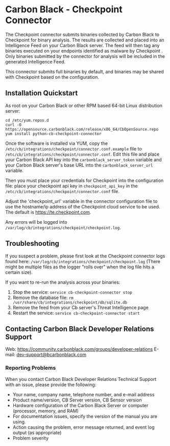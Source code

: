 # Carbon Black - Checkpoint  Connector

The Checkpoint  connector submits binaries collected by Carbon Black to Checkpoint 
for binary analysis. The results are collected and placed into an Intelligence
Feed on your Carbon Black server. The feed will then tag any binaries executed on your
endpoints identified as malware by Checkpoint . Only binaries submitted by the connector
for analysis will be included in the generated Intelligence Feed.

This connector submits full binaries by default, and binaries may be shared with Checkpoint based on the configuration. 

## Installation Quickstart

As root on your Carbon Black or other RPM based 64-bit Linux distribution server:
```
cd /etc/yum.repos.d
curl -O https://opensource.carbonblack.com/release/x86_64/CbOpenSource.repo
yum install python-cb-checkpoint-connector
```

Once the software is installed via YUM, copy the `/etc/cb/integrations/checkpoint/connector.conf.example` file to
`/etc/cb/integrations/checkpoint/connector.conf`. Edit this file and place your Carbon Black API key into the
`carbonblack_server_token` variable and your Carbon Black server's base URL into the `carbonblack_server_url` variable.

Then you must place your credentials for Checkpoint  into the configuration file: place your checkpoint api key in `checkpoint_api_key` in the 
`/etc/cb/integrations/checkpoint/connector.conf` file.

Adjust the 'checkpoint_url' variable in the connector configuration file to use the hostname/ip address of the Checkpoint cloud service  to be used. 
The default is https://te.checkpoint.com. 

Any errors will be logged into `/var/log/cb/integrations/checkpoint/checkpoint.log`.

## Troubleshooting

If you suspect a problem, please first look at the Checkpoint  connector logs found here:
`/var/log/cb/integrations/checkpoint/checkpoint.log`
(There might be multiple files as the logger "rolls over" when the log file hits a certain size).

If you want to re-run the analysis across your binaries:

1. Stop the service: `service cb-checkpoint-connector stop`
2. Remove the database file: `rm /usr/share/cb/integrations/checkpoint/db/sqlite.db`
3. Remove the feed from your Cb server's Threat Intelligence page
4. Restart the service: `service cb-checkpoint-connector start`

## Contacting Carbon Black Developer Relations Support

Web: https://community.carbonblack.com/groups/developer-relations
E-mail: dev-support@bcarbonblack.com

### Reporting Problems

When you contact Carbon Black Developer Relations Technical Support with an issue, please provide the following:

* Your name, company name, telephone number, and e-mail address
* Product name/version, CB Server version, CB Sensor version
* Hardware configuration of the Carbon Black Server or computer (processor, memory, and RAM)
* For documentation issues, specify the version of the manual you are using.
* Action causing the problem, error message returned, and event log output (as appropriate)
* Problem severity
